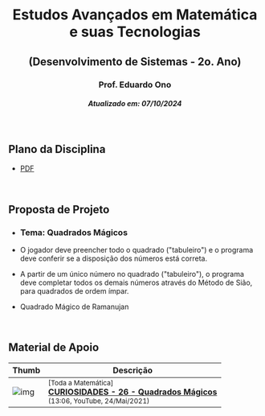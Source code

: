 <h1 align="center">Estudos Avançados em Matemática e suas Tecnologias</h1>
<h2 align="center">(Desenvolvimento de Sistemas - 2o. Ano)</h2>
<h3 align="center">Prof. Eduardo Ono</h3>
<h5 align="center">Atualizado em: 07/10/2024</h5>

&nbsp;

## Plano da Disciplina

* [PDF](./612-MTec-PI-2024_Estudos-Avancados-em-Matematica-e-suas-Tecnologias-3o-Ano.pdf)

&nbsp;

## Proposta de Projeto

* ### Tema: Quadrados Mágicos

* O jogador deve preencher todo o quadrado ("tabuleiro") e o programa deve conferir se a disposição dos números está correta.

* A partir de um único número no quadrado ("tabuleiro"), o programa deve completar todos os demais números através do Método de Sião, para quadrados de ordem ímpar.

* Quadrado Mágico de Ramanujan

&nbsp;

## Material de Apoio

| Thumb | Descrição |
| --- | --- |
| ![img](https://img.youtube.com/vi/zN-yI7_6U0k/default.jpg) | <sup>[Toda a Matemática]</sup><br>[__CURIOSIDADES - 26 - Quadrados Mágicos__](https://www.youtube.com/watch?v=zN-yI7_6U0k)<br><sub>(13:06, YouTube, 24/Mai/2021)</sub> |

&nbsp;
